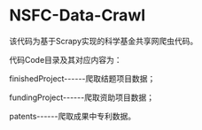 # NSFC-Data-Crawl

该代码为基于Scrapy实现的科学基金共享网爬虫代码。

代码Code目录及其对应内容为：

finishedProject------爬取结题项目数据；

fundingProject------爬取资助项目数据；

patents------爬取成果中专利数据。
